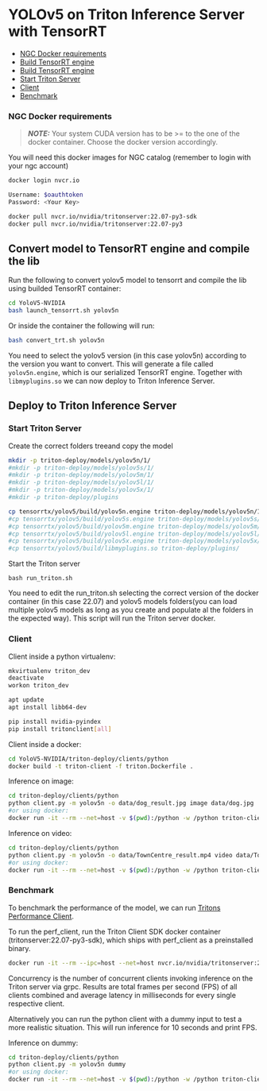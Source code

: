 # YOLOv5 on Triton Inference Server with TensorRT

* [NGC Docker requirements](#ngc-docker-requirements)
* [Build TensorRT engine](#build-tensort-engine)
* [Build TensorRT engine](#build-tensorrt-engine)
* [Start Triton Server](#start-triton-server)
* [Client](#client)
* [Benchmark](#benchmark)

### NGC Docker requirements

> **_NOTE:_**  Your system CUDA version has to be >= to the one of the docker container. Choose the docker version accordingly.

You will need this docker images for NGC catalog (remember to login with your ngc account)

```bash
docker login nvcr.io

Username: $oauthtoken
Password: <Your Key>

docker pull nvcr.io/nvidia/tritonserver:22.07-py3-sdk
docker pull nvcr.io/nvidia/tritonserver:22.07-py3
```

## Convert model to TensorRT engine and compile the lib 

Run the following to convert yolov5 model to tensorrt and compile the lib using builded TensorRT container:

```bash
cd YoloV5-NVIDIA
bash launch_tensorrt.sh yolov5n
```

Or inside the container the following will run:
```bash
bash convert_trt.sh yolov5n
```
You need to select the  yolov5 version (in this case yolov5n) according to the version you want to convert. This will generate a file called `yolov5n.engine`, which is our serialized TensorRT engine. Together with `libmyplugins.so` we can now deploy to Triton Inference Server.

## Deploy to Triton Inference Server

### Start Triton Server

Create the correct folders treeand copy the model

```bash
mkdir -p triton-deploy/models/yolov5n/1/
#mkdir -p triton-deploy/models/yolov5s/1/
#mkdir -p triton-deploy/models/yolov5m/1/
#mkdir -p triton-deploy/models/yolov5l/1/
#mkdir -p triton-deploy/models/yolov5x/1/
#mkdir -p triton-deploy/plugins

cp tensorrtx/yolov5/build/yolov5n.engine triton-deploy/models/yolov5n/1/model.plan
#cp tensorrtx/yolov5/build/yolov5s.engine triton-deploy/models/yolov5s/1/model.plan
#cp tensorrtx/yolov5/build/yolov5m.engine triton-deploy/models/yolov5m/1/model.plan
#cp tensorrtx/yolov5/build/yolov5l.engine triton-deploy/models/yolov5l/1/model.plan
#cp tensorrtx/yolov5/build/yolov5x.engine triton-deploy/models/yolov5x/1/model.plan
#cp tensorrtx/yolov5/build/libmyplugins.so triton-deploy/plugins/
```

Start the Triton server

```
bash run_triton.sh
```

You need to edit the run_triton.sh selecting the correct version of the docker container (in this case 22.07) and yolov5 models folders(you can load multiple yolov5 models as long as you create and populate al the folders in the expected way). This script will run the Triton server docker.

### Client
Client inside a python virtualenv:
```bash
mkvirtualenv triton_dev
deactivate 
workon triton_dev

apt update
apt install libb64-dev

pip install nvidia-pyindex
pip install tritonclient[all]
```
Client inside a docker:
```bash
cd YoloV5-NVIDIA/triton-deploy/clients/python
docker build -t triton-client -f triton.Dockerfile .

```

Inference on image:
```bash
cd triton-deploy/clients/python
python client.py -m yolov5n -o data/dog_result.jpg image data/dog.jpg
#or using docker:
docker run -it --rm --net=host -v $(pwd):/python -w /python triton-client python3 client.py -m yolov5n -o data/dog_result.jpg image data/dog.jpg
```

Inference on video:
```bash
cd triton-deploy/clients/python
python client.py -m yolov5n -o data/TownCentre_result.mp4 video data/TownCentre.mp4
#or using docker:
docker run -it --rm --net=host -v $(pwd):/python -w /python triton-client python3 client.py -m yolov5n -o data/TownCentre_result.mp4 video data/TownCentre.mp4
```

### Benchmark

To benchmark the performance of the model, we can run [Tritons Performance Client](https://docs.nvidia.com/deeplearning/triton-inference-server/user-guide/docs/optimization.html#perf-client).

To run the perf_client, run the Triton Client SDK docker container (tritonserver:22.07-py3-sdk), which ships with perf_client as a preinstalled binary.

```bash
docker run -it --rm --ipc=host --net=host nvcr.io/nvidia/tritonserver:22.07-py3-sdk perf_client -m yolov5m -u 127.0.0.1:8221 -i grpc --shared-memory system --concurrency-range 1:4
```

Concurrency is the number of concurrent clients invoking inference on the Triton server via grpc.
Results are total frames per second (FPS) of all clients combined and average latency in milliseconds for every single respective client.

Alternatively you can run the python client with a dummy input to test a more realistic situation. This will run inference for 10 seconds and print FPS.

Inference on dummy:
```bash
cd triton-deploy/clients/python
python client.py -m yolov5n dummy
#or using docker:
docker run -it --rm --net=host -v $(pwd):/python -w /python triton-client python3 client.py -m yolov5n dummy
```
